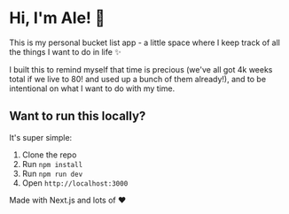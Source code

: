 # Hi, I'm Ale! 👋

This is my personal bucket list app - a little space where I keep track of all the things I want to do in life ✨

I built this to remind myself that time is precious (we've all got 4k weeks total if we live to 80! and used up a bunch of them already!), and to be intentional on what I want to do with my time.

## Want to run this locally?

It's super simple:
1. Clone the repo
2. Run `npm install`
3. Run `npm run dev`
4. Open `http://localhost:3000`

Made with Next.js and lots of ❤️
